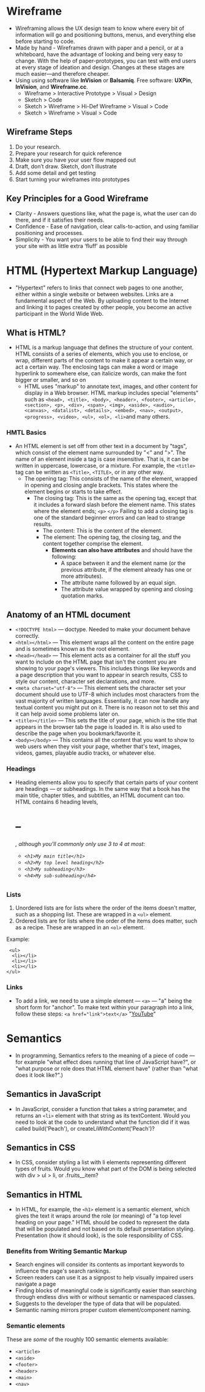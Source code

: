 # Wireframe
  * Wireframing allows the UX design team to know where every bit of information will go and positioning buttons, menus, and everything else before starting to code. 
  * Made by hand - Wireframes drawn with paper and a pencil, or at a whiteboard, have the advantage of looking and being very easy to change. With the help of paper-prototypes, you can test with end users at every stage of ideation and design. Changes at these stages are much easier—and therefore cheaper.
  * Using using software like **InVision** or **Balsamiq**. Free software: **UXPin**, **InVision**, and **Wireframe.cc**.
    * Wireframe > Interactive Prototype > Visual > Design
    * Sketch > Code
    * Sketch > Wireframe > Hi-Def Wireframe > Visual > Code
    * Sketch > Wireframe > Visual > Code

## Wireframe Steps
   1. Do your research.
   2. Prepare your research for quick reference
   3. Make sure you have your user flow mapped out
   4. Draft, don’t draw. Sketch, don’t illustrate
   5. Add some detail and get testing
   6. Start turning your wireframes into prototypes

## Key Principles for a Good Wireframe
   * Clarity - Answers questions like, what the page is, what the user can do there, and if it satisfies their needs. 
   * Confidence - Ease of navigation, clear calls-to-action, and using familiar positioning and processes.
   * Simplicity - You want your users to be able to find their way through your site with as little extra ‘fluff’ as possible

# HTML (**H**yper**t**ext **M**arkup **L**anguage)
 * "Hypertext" refers to links that connect web pages to one another, either within a single website or between websites. Links are a fundamental aspect of the Web. By uploading content to the Internet and linking it to pages created by other people, you become an active participant in the World Wide Web.

## What is HTML?
* HTML is a markup language that defines the structure of your content. HTML consists of a series of elements, which you use to enclose, or wrap, different parts of the content to make it appear a certain way, or act a certain way. The enclosing tags can make a word or image hyperlink to somewhere else, can italicize words, can make the font bigger or smaller, and so on
    * HTML uses "markup" to annotate text, images, and other content for display in a Web browser. HTML markup includes special "elements" such as ```<head>, <title>, <body>, <header>, <footer>, <article>, <section>, <p>, <div>, <span>, <img>, <aside>, <audio>, <canvas>, <datalist>, <details>, <embed>, <nav>, <output>, <progress>, <video>, <ul>, <ol>, <li>```and many others.
    
### HMTL Basics
  * An HTML element is set off from other text in a document by "tags", which consist of the element name surrounded by "<" and ">".  The name of an element inside a tag is case insensitive. That is, it can be written in uppercase, lowercase, or a mixture. For example, the `<title>` tag can be written as `<Title>`, `<TITLE>`, or in any other way.
    * The opening tag: This consists of the name of the element, wrapped in opening and closing angle brackets. This states where the element begins or starts to take effect.
      * The closing tag: This is the same as the opening tag, except that it includes a forward slash before the element name. This states where the element ends; `<p>` `</p>` Failing to add a closing tag is one of the standard beginner errors and can lead to strange results.
        * The content: This is the content of the element.
        * The element: The opening tag, the closing tag, and the content together comprise the element.
          * **Elements can also have attributes** and should have the following:
            * A space between it and the element name (or the previous attribute, if the element already has one or more attributes).
            * The attribute name followed by an equal sign.
            * The attribute value wrapped by opening and closing quotation marks. 

## Anatomy of an HTML document
  * `<!DOCTYPE html>` — doctype. Needed to make your document behave correctly. 
  * `<html></html>` — This element wraps all the content on the entire page and is sometimes known as the root element.
  * `<head></head>` — This element acts as a container for all the stuff you want to include on the HTML page that isn't the content you are showing to your page's viewers. This includes things like keywords and a page description that you want to appear in search results, CSS to style our content, character set declarations, and more.
  * `<meta charset="utf-8">` — This element sets the character set your document should use to UTF-8 which includes most characters from the vast majority of written languages. Essentially, it can now handle any textual content you might put on it. There is no reason not to set this and it can help avoid some problems later on.
  * `<title></title>` — This sets the title of your page, which is the title that appears in the browser tab the page is loaded in. It is also used to describe the page when you bookmark/favorite it.
  * `<body></body>` — This contains all the content that you want to show to web users when they visit your page, whether that's text, images, videos, games, playable audio tracks, or whatever else.

### Headings
  * Heading elements allow you to specify that certain parts of your content are headings — or subheadings. In the same way that a book has the main title, chapter titles, and subtitles, an HTML document can too. HTML contains 6 heading levels, <h1>–<h6>, although you'll commonly only use 3 to 4 at most:
    * `<h1>My main title</h1>`
    * `<h2>My top level heading</h2>`
    * `<h3>My subheading</h3>`
    * `<h4>My sub-subheading</h4>`

### Lists
  1. Unordered lists are for lists where the order of the items doesn't matter, such as a shopping list. These are wrapped in a `<ul>` element.
  2. Ordered lists are for lists where the order of the items does matter, such as a recipe. These are wrapped in an `<ol>` element.

 Example: 
```
 <ul>
  <li></li>
  <li></li>
  <li></li>
</ul>
```
### Links
  *  To add a link, we need to use a simple element — `<a>` — "a" being the short form for "anchor". To make text within your paragraph into a link, follow these steps:
`<a href="link">text</a>`
 "<a href="https://youtube.com">YouTube</a>"

# Semantics
  * In programming, Semantics refers to the meaning of a piece of code — for example "what effect does running that line of JavaScript have?", or "what purpose or role does that HTML element have" (rather than "what does it look like?".)
## Semantics in JavaScript
  * In JavaScript, consider a function that takes a string parameter, and returns an `<li>` element with that string as its textContent. Would you need to look at the code to understand what the function did if it was called build('Peach'), or createLiWithContent('Peach')?
## Semantics in CSS
  * In CSS, consider styling a list with li elements representing different types of fruits. Would you know what part of the DOM is being selected with div > ul > li, or .fruits__item?
## Semantics in HTML
  * In HTML, for example, the `<h1>` element is a semantic element, which gives the text it wraps around the role (or meaning) of "a top level heading on your page." HTML should be coded to represent the data that will be populated and not based on its default presentation styling. Presentation (how it should look), is the sole responsibility of CSS.
### Benefits from Writing Semantic Markup
 * Search engines will consider its contents as important keywords to influence the page's search rankings.
 * Screen readers can use it as a signpost to help visually impaired users navigate a page
 * Finding blocks of meaningful code is significantly easier than searching through endless divs with or without semantic or namespaced classes.
 * Suggests to the developer the type of data that will be populated.
 * Semantic naming mirrors proper custom element/component naming.
### Semantic elements
These are *some* of the roughly 100 semantic elements available: 
  * `<article>`
  * `<aside>`
  * `<footer>`
  * `<header>`
  * `<main>`
  * `<nav>`
   
